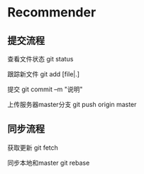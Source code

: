# Recommender

## 提交流程
查看文件状态
git status

跟踪新文件
git add [file|.]

提交
git commit –m "说明"

上传服务器master分支
git push origin master

## 同步流程
获取更新
git fetch

同步本地和master
git rebase
